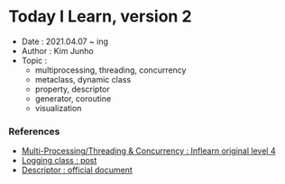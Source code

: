 # Today I Learn, version 2
  - Date : 2021.04.07 ~ ing
  - Author : Kim Junho
  - Topic : 
    - multiprocessing, threading, concurrency
    - metaclass, dynamic class
    - property, descriptor
    - generator, coroutine
    - visualization


### References
  - [Multi-Processing/Threading & Concurrency : Inflearn original level 4](https://www.inflearn.com/course/%ED%94%84%EB%A1%9C%EA%B7%B8%EB%9E%98%EB%B0%8D-%ED%8C%8C%EC%9D%B4%EC%8D%AC-%EC%99%84%EC%84%B1-%EC%9D%B8%ED%94%84%EB%9F%B0-%EC%98%A4%EB%A6%AC%EC%A7%80%EB%84%90#)
  - [Logging class : post](https://greeksharifa.github.io/%ED%8C%8C%EC%9D%B4%EC%8D%AC/2019/12/13/logging/)
  - [Descriptor : official document](https://docs.python.org/ko/3/howto/descriptor.html)
